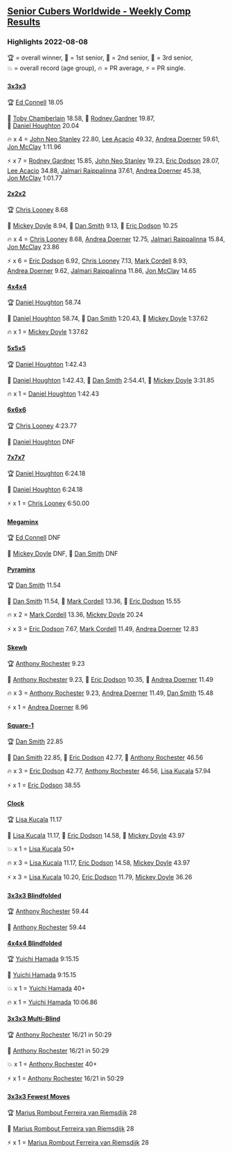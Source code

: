 <style>table {white-space: nowrap;}</style>
<link rel="stylesheet" type="text/css" href="/scw-comp/css/flags.css" />

## [Senior Cubers Worldwide - Weekly Comp Results](/scw-comp/results/)
### Highlights 2022-08-08

<span style="white-space: nowrap;">🏆 = overall winner</span>, <span style="white-space: nowrap;">🥇 = 1st senior</span>, <span style="white-space: nowrap;">🥈 = 2nd senior</span>, <span style="white-space: nowrap;">🥉 = 3rd senior</span>, <span style="white-space: nowrap;">💥 = overall record (age group)</span>, <span style="white-space: nowrap;">🔥 = PR average</span>, <span style="white-space: nowrap;">⚡ = PR single</span>.

#### [3x3x3](333.md)

<span style="white-space: nowrap;">🏆 [Ed Connell](../../persons/ed_connell/333.md) 18.05</span>

<span style="white-space: nowrap;">🥇 [Toby Chamberlain](../../persons/toby_chamberlain/333.md) 18.58</span>, <span style="white-space: nowrap;">🥈 [Rodney Gardner](../../persons/rodney_gardner/333.md) 19.87</span>, <span style="white-space: nowrap;">🥉 [Daniel Houghton](../../persons/daniel_houghton/333.md) 20.04</span>

🔥 x 4 = <span style="white-space: nowrap;">[John Neo Stanley](../../persons/john_neo_stanley/333.md) 22.80</span>, <span style="white-space: nowrap;">[Lee Acacio](../../persons/lee_acacio/333.md) 49.32</span>, <span style="white-space: nowrap;">[Andrea Doerner](../../persons/andrea_doerner/333.md) 59.61</span>, <span style="white-space: nowrap;">[Jon McClay](../../persons/jon_mcclay/333.md) 1:11.96</span>

⚡ x 7 = <span style="white-space: nowrap;">[Rodney Gardner](../../persons/rodney_gardner/333.md) 15.85</span>, <span style="white-space: nowrap;">[John Neo Stanley](../../persons/john_neo_stanley/333.md) 19.23</span>, <span style="white-space: nowrap;">[Eric Dodson](../../persons/eric_dodson/333.md) 28.07</span>, <span style="white-space: nowrap;">[Lee Acacio](../../persons/lee_acacio/333.md) 34.88</span>, <span style="white-space: nowrap;">[Jalmari Raippalinna](../../persons/jalmari_raippalinna/333.md) 37.61</span>, <span style="white-space: nowrap;">[Andrea Doerner](../../persons/andrea_doerner/333.md) 45.38</span>, <span style="white-space: nowrap;">[Jon McClay](../../persons/jon_mcclay/333.md) 1:01.77</span>

#### [2x2x2](222.md)

<span style="white-space: nowrap;">🏆 [Chris Looney](../../persons/chris_looney/222.md) 8.68</span>

<span style="white-space: nowrap;">🥇 [Mickey Doyle](../../persons/mickey_doyle/222.md) 8.94</span>, <span style="white-space: nowrap;">🥈 [Dan Smith](../../persons/dan_smith/222.md) 9.13</span>, <span style="white-space: nowrap;">🥉 [Eric Dodson](../../persons/eric_dodson/222.md) 10.25</span>

🔥 x 4 = <span style="white-space: nowrap;">[Chris Looney](../../persons/chris_looney/222.md) 8.68</span>, <span style="white-space: nowrap;">[Andrea Doerner](../../persons/andrea_doerner/222.md) 12.75</span>, <span style="white-space: nowrap;">[Jalmari Raippalinna](../../persons/jalmari_raippalinna/222.md) 15.84</span>, <span style="white-space: nowrap;">[Jon McClay](../../persons/jon_mcclay/222.md) 23.86</span>

⚡ x 6 = <span style="white-space: nowrap;">[Eric Dodson](../../persons/eric_dodson/222.md) 6.92</span>, <span style="white-space: nowrap;">[Chris Looney](../../persons/chris_looney/222.md) 7.13</span>, <span style="white-space: nowrap;">[Mark Cordell](../../persons/mark_cordell/222.md) 8.93</span>, <span style="white-space: nowrap;">[Andrea Doerner](../../persons/andrea_doerner/222.md) 9.62</span>, <span style="white-space: nowrap;">[Jalmari Raippalinna](../../persons/jalmari_raippalinna/222.md) 11.86</span>, <span style="white-space: nowrap;">[Jon McClay](../../persons/jon_mcclay/222.md) 14.65</span>

#### [4x4x4](444.md)

<span style="white-space: nowrap;">🏆 [Daniel Houghton](../../persons/daniel_houghton/444.md) 58.74</span>

<span style="white-space: nowrap;">🥇 [Daniel Houghton](../../persons/daniel_houghton/444.md) 58.74</span>, <span style="white-space: nowrap;">🥈 [Dan Smith](../../persons/dan_smith/444.md) 1:20.43</span>, <span style="white-space: nowrap;">🥉 [Mickey Doyle](../../persons/mickey_doyle/444.md) 1:37.62</span>

🔥 x 1 = <span style="white-space: nowrap;">[Mickey Doyle](../../persons/mickey_doyle/444.md) 1:37.62</span>

#### [5x5x5](555.md)

<span style="white-space: nowrap;">🏆 [Daniel Houghton](../../persons/daniel_houghton/555.md) 1:42.43</span>

<span style="white-space: nowrap;">🥇 [Daniel Houghton](../../persons/daniel_houghton/555.md) 1:42.43</span>, <span style="white-space: nowrap;">🥈 [Dan Smith](../../persons/dan_smith/555.md) 2:54.41</span>, <span style="white-space: nowrap;">🥉 [Mickey Doyle](../../persons/mickey_doyle/555.md) 3:31.85</span>

🔥 x 1 = <span style="white-space: nowrap;">[Daniel Houghton](../../persons/daniel_houghton/555.md) 1:42.43</span>

#### [6x6x6](666.md)

<span style="white-space: nowrap;">🏆 [Chris Looney](../../persons/chris_looney/666.md) 4:23.77</span>

<span style="white-space: nowrap;">🥇 [Daniel Houghton](../../persons/daniel_houghton/666.md) DNF</span>

#### [7x7x7](777.md)

<span style="white-space: nowrap;">🏆 [Daniel Houghton](../../persons/daniel_houghton/777.md) 6:24.18</span>

<span style="white-space: nowrap;">🥇 [Daniel Houghton](../../persons/daniel_houghton/777.md) 6:24.18</span>

⚡ x 1 = <span style="white-space: nowrap;">[Chris Looney](../../persons/chris_looney/777.md) 6:50.00</span>

#### [Megaminx](minx.md)

<span style="white-space: nowrap;">🏆 [Ed Connell](../../persons/ed_connell/minx.md) DNF</span>

<span style="white-space: nowrap;">🥇 [Mickey Doyle](../../persons/mickey_doyle/minx.md) DNF</span>, <span style="white-space: nowrap;">🥈 [Dan Smith](../../persons/dan_smith/minx.md) DNF</span>

#### [Pyraminx](pyram.md)

<span style="white-space: nowrap;">🏆 [Dan Smith](../../persons/dan_smith/pyram.md) 11.54</span>

<span style="white-space: nowrap;">🥇 [Dan Smith](../../persons/dan_smith/pyram.md) 11.54</span>, <span style="white-space: nowrap;">🥈 [Mark Cordell](../../persons/mark_cordell/pyram.md) 13.36</span>, <span style="white-space: nowrap;">🥉 [Eric Dodson](../../persons/eric_dodson/pyram.md) 15.55</span>

🔥 x 2 = <span style="white-space: nowrap;">[Mark Cordell](../../persons/mark_cordell/pyram.md) 13.36</span>, <span style="white-space: nowrap;">[Mickey Doyle](../../persons/mickey_doyle/pyram.md) 20.24</span>

⚡ x 3 = <span style="white-space: nowrap;">[Eric Dodson](../../persons/eric_dodson/pyram.md) 7.67</span>, <span style="white-space: nowrap;">[Mark Cordell](../../persons/mark_cordell/pyram.md) 11.49</span>, <span style="white-space: nowrap;">[Andrea Doerner](../../persons/andrea_doerner/pyram.md) 12.83</span>

#### [Skewb](skewb.md)

<span style="white-space: nowrap;">🏆 [Anthony Rochester](../../persons/anthony_rochester/skewb.md) 9.23</span>

<span style="white-space: nowrap;">🥇 [Anthony Rochester](../../persons/anthony_rochester/skewb.md) 9.23</span>, <span style="white-space: nowrap;">🥈 [Eric Dodson](../../persons/eric_dodson/skewb.md) 10.35</span>, <span style="white-space: nowrap;">🥉 [Andrea Doerner](../../persons/andrea_doerner/skewb.md) 11.49</span>

🔥 x 3 = <span style="white-space: nowrap;">[Anthony Rochester](../../persons/anthony_rochester/skewb.md) 9.23</span>, <span style="white-space: nowrap;">[Andrea Doerner](../../persons/andrea_doerner/skewb.md) 11.49</span>, <span style="white-space: nowrap;">[Dan Smith](../../persons/dan_smith/skewb.md) 15.48</span>

⚡ x 1 = <span style="white-space: nowrap;">[Andrea Doerner](../../persons/andrea_doerner/skewb.md) 8.96</span>

#### [Square-1](sq1.md)

<span style="white-space: nowrap;">🏆 [Dan Smith](../../persons/dan_smith/sq1.md) 22.85</span>

<span style="white-space: nowrap;">🥇 [Dan Smith](../../persons/dan_smith/sq1.md) 22.85</span>, <span style="white-space: nowrap;">🥈 [Eric Dodson](../../persons/eric_dodson/sq1.md) 42.77</span>, <span style="white-space: nowrap;">🥉 [Anthony Rochester](../../persons/anthony_rochester/sq1.md) 46.56</span>

🔥 x 3 = <span style="white-space: nowrap;">[Eric Dodson](../../persons/eric_dodson/sq1.md) 42.77</span>, <span style="white-space: nowrap;">[Anthony Rochester](../../persons/anthony_rochester/sq1.md) 46.56</span>, <span style="white-space: nowrap;">[Lisa Kucala](../../persons/lisa_kucala/sq1.md) 57.94</span>

⚡ x 1 = <span style="white-space: nowrap;">[Eric Dodson](../../persons/eric_dodson/sq1.md) 38.55</span>

#### [Clock](clock.md)

<span style="white-space: nowrap;">🏆 [Lisa Kucala](../../persons/lisa_kucala/clock.md) 11.17</span>

<span style="white-space: nowrap;">🥇 [Lisa Kucala](../../persons/lisa_kucala/clock.md) 11.17</span>, <span style="white-space: nowrap;">🥈 [Eric Dodson](../../persons/eric_dodson/clock.md) 14.58</span>, <span style="white-space: nowrap;">🥉 [Mickey Doyle](../../persons/mickey_doyle/clock.md) 43.97</span>

💥 x 1 = <span style="white-space: nowrap;">[Lisa Kucala](../../persons/lisa_kucala/clock.md) 50+</span>

🔥 x 3 = <span style="white-space: nowrap;">[Lisa Kucala](../../persons/lisa_kucala/clock.md) 11.17</span>, <span style="white-space: nowrap;">[Eric Dodson](../../persons/eric_dodson/clock.md) 14.58</span>, <span style="white-space: nowrap;">[Mickey Doyle](../../persons/mickey_doyle/clock.md) 43.97</span>

⚡ x 3 = <span style="white-space: nowrap;">[Lisa Kucala](../../persons/lisa_kucala/clock.md) 10.20</span>, <span style="white-space: nowrap;">[Eric Dodson](../../persons/eric_dodson/clock.md) 11.79</span>, <span style="white-space: nowrap;">[Mickey Doyle](../../persons/mickey_doyle/clock.md) 36.26</span>

#### [3x3x3 Blindfolded](333bf.md)

<span style="white-space: nowrap;">🏆 [Anthony Rochester](../../persons/anthony_rochester/333bf.md) 59.44</span>

<span style="white-space: nowrap;">🥇 [Anthony Rochester](../../persons/anthony_rochester/333bf.md) 59.44</span>

#### [4x4x4 Blindfolded](444bf.md)

<span style="white-space: nowrap;">🏆 [Yuichi Hamada](../../persons/yuichi_hamada/444bf.md) 9:15.15</span>

<span style="white-space: nowrap;">🥇 [Yuichi Hamada](../../persons/yuichi_hamada/444bf.md) 9:15.15</span>

💥 x 1 = <span style="white-space: nowrap;">[Yuichi Hamada](../../persons/yuichi_hamada/444bf.md) 40+</span>

🔥 x 1 = <span style="white-space: nowrap;">[Yuichi Hamada](../../persons/yuichi_hamada/444bf.md) 10:06.86</span>

#### [3x3x3 Multi-Blind](333mbf.md)

<span style="white-space: nowrap;">🏆 [Anthony Rochester](../../persons/anthony_rochester/333mbf.md) 16/21 in 50:29</span>

<span style="white-space: nowrap;">🥇 [Anthony Rochester](../../persons/anthony_rochester/333mbf.md) 16/21 in 50:29</span>

💥 x 1 = <span style="white-space: nowrap;">[Anthony Rochester](../../persons/anthony_rochester/333mbf.md) 40+</span>

⚡ x 1 = <span style="white-space: nowrap;">[Anthony Rochester](../../persons/anthony_rochester/333mbf.md) 16/21 in 50:29</span>

#### [3x3x3 Fewest Moves](333fm.md)

<span style="white-space: nowrap;">🏆 [Marius Rombout Ferreira van Riemsdijk](../../persons/marius_rombout_ferreira_van_riemsdijk/333fm.md) 28</span>

<span style="white-space: nowrap;">🥇 [Marius Rombout Ferreira van Riemsdijk](../../persons/marius_rombout_ferreira_van_riemsdijk/333fm.md) 28</span>

⚡ x 1 = <span style="white-space: nowrap;">[Marius Rombout Ferreira van Riemsdijk](../../persons/marius_rombout_ferreira_van_riemsdijk/333fm.md) 28</span>


<!-- Global site tag (gtag.js) - Google Analytics -->
<script async src="https://www.googletagmanager.com/gtag/js?id=UA-86348435-3"></script>
<script>window.dataLayer = window.dataLayer || []; function gtag() {dataLayer.push(arguments);} gtag('js', new Date()); gtag('config', 'UA-86348435-3');</script>
